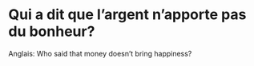 # Qui a dit que l’argent n’apporte pas du bonheur?

Anglais: Who said that money doesn’t bring happiness?